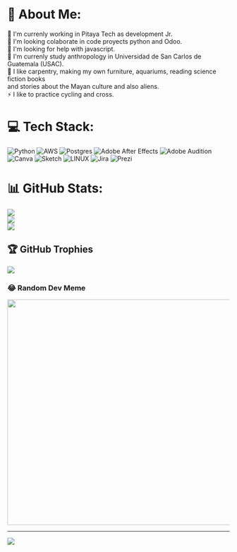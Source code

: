 # 💫 About Me:
🔭 I'm currenly working in Pitaya Tech as development Jr.<br>👯  I'm looking colaborate in code proyects python and Odoo.<br>🤝 I'm looking for help with javascript.<br>🌱 I'm currenly study anthropology in Universidad de San Carlos de Guatemala (USAC).<br>💬 I like carpentry, making my own furniture, aquariums, reading science fiction books <br>and stories about the Mayan culture and also aliens.<br>⚡ I like to practice cycling and cross.


# 💻 Tech Stack:
![Python](https://img.shields.io/badge/python-3670A0?style=for-the-badge&logo=python&logoColor=ffdd54) ![AWS](https://img.shields.io/badge/AWS-%23FF9900.svg?style=for-the-badge&logo=amazon-aws&logoColor=white) ![Postgres](https://img.shields.io/badge/postgres-%23316192.svg?style=for-the-badge&logo=postgresql&logoColor=white) ![Adobe After Effects](https://img.shields.io/badge/Adobe%20After%20Effects-9999FF.svg?style=for-the-badge&logo=Adobe%20After%20Effects&logoColor=white) ![Adobe Audition](https://img.shields.io/badge/Adobe%20Audition-9999FF.svg?style=for-the-badge&logo=Adobe%20Audition&logoColor=white) ![Canva](https://img.shields.io/badge/Canva-%2300C4CC.svg?style=for-the-badge&logo=Canva&logoColor=white) ![Sketch](https://img.shields.io/badge/Sketch-FFB387?style=for-the-badge&logo=sketch&logoColor=black) ![LINUX](https://img.shields.io/badge/Linux-FCC624?style=for-the-badge&logo=linux&logoColor=black) ![Jira](https://img.shields.io/badge/jira-%230A0FFF.svg?style=for-the-badge&logo=jira&logoColor=white) ![Prezi](https://img.shields.io/badge/Prezi-%23000000.svg?style=for-the-badge&logo=Prezi&logoColor=white)
# 📊 GitHub Stats:
![](https://github-readme-stats.vercel.app/api?username=mikealquimia&theme=nightowl&hide_border=false&include_all_commits=true&count_private=true)<br/>
![](https://github-readme-streak-stats.herokuapp.com/?user=mikealquimia&theme=nightowl&hide_border=false)<br/>
![](https://github-readme-stats.vercel.app/api/top-langs/?username=mikealquimia&theme=nightowl&hide_border=false&include_all_commits=true&count_private=true&layout=compact)

## 🏆 GitHub Trophies
![](https://github-profile-trophy.vercel.app/?username=mikealquimia&theme=radical&no-frame=false&no-bg=false&margin-w=4)

### 😂 Random Dev Meme
<img src="https://rm.up.railway.app/" width="512px"/>

---
[![](https://visitcount.itsvg.in/api?id=mikealquimia&icon=1&color=0)](https://visitcount.itsvg.in)

<!-- Proudly created with GPRM ( https://gprm.itsvg.in ) -->
